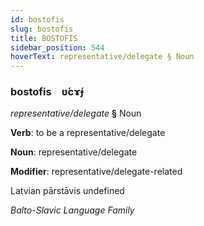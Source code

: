 ```yaml
---
id: bostofis
slug: bostofis
title: BOSTOFİS
sidebar_position: 544
hoverText: representative/delegate § Noun
---
```


### bostofis&emsp;<span kind="abugida">ʋ́cɤ́ɟ</span>

*representative/delegate* **§** Noun

**Verb**: to be a representative/delegate

**Noun**: representative/delegate

**Modifier**: representative/delegate-related

Latvian pārstāvis undefined

*Balto-Slavic Language Family*